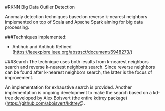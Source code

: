 #RKNN Big Data Outlier Detection

Anomaly detection techniques based on reverse k-nearest neighbors implemented on top of Scala and Apache Spark aiming for big data processing.

###Techniques implemented:
- Antihub and Antihub Refined (https://ieeexplore.ieee.org/abstract/document/6948273/)

###Search
The technique uses both results from k-nearest neighbors search and reverse k-nearest neighbors search. Since reverse neighbors can be found after k-nearest neighbors search, the latter is the focus of improvement.

An implementation for exhaustive search is provided.
Another implementation is ongoing development to make the search based on a kd-tree developed by Alex Boisvert (the entire kdtrey package)(https://github.com/aboisvert/kdtrey5).
